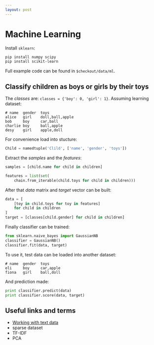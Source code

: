 ```yaml
---
layout: post
---
```


# Machine Learning

Install `sklearn`:

```sh
pip install numpy scipy
pip install scikit-learn
```

Full example code can be found in `$checkout/data/ml`.

## Classify children as boys or girls by their toys

The *classes* are: `classes = {'boy': 0, 'girl': 1}`. Assuming learning dataset:

```
# name  gender  toys
alice   girl    doll,ball,apple
bob     boy     car,ball
charlie boy     ball,apple
desy    girl    apple,doll
```

For convenience load into stucture:

```py
Child = namedtuple('Clild', ['name', 'gender', 'toys'])
```

Extract the *samples* and the *features*:

```py
samples = [child.name for child in children]

features = list(set(
    chain.from_iterable(child.toys for child in children)))
```

After that *data* matrix and *target* vector can be built:

```py
data = [
    [toy in child.toys for toy in features]
    for child in children
]
target = [classes[child.gender] for child in children]
```

Finally classifier can be trained:

```py
from sklearn.naive_bayes import GaussianNB
classifier = GaussianNB()
classifier.fit(data, target)
```

To use it, test data can be loaded into another dataset:

```
# name  gender  toys
eli     boy     car,apple
fiona   girl    ball,doll
```

And prediction made:

```py
print classifier.predict(data)
print classifier.score(data, target)
```

## Useful links and terms

* [Working with text data](http://scikit-learn.org/stable/tutorial/text_analytics/working_with_text_data.html)
* sparse dataset
* TF-IDF
* PCA
